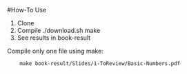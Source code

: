 #How-To Use

1. Clone
2. Compile
		./download.sh
		make
3. See results in book-result

Compile only one file using make:

		make book-result/Slides/1-ToReview/Basic-Numbers.pdf